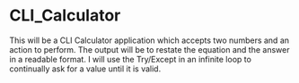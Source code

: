 # CLI_Calculator
This will be a CLI Calculator application which accepts two numbers and an action to perform. The output will be to restate the equation and the answer in a readable format. I will use the Try/Except in an infinite loop to continually ask for a value until it is valid.
